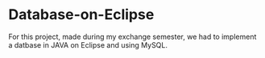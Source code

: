 # Database-on-Eclipse
For this project, made during my exchange semester, we had to implement a datbase in JAVA on Eclipse and using MySQL.
